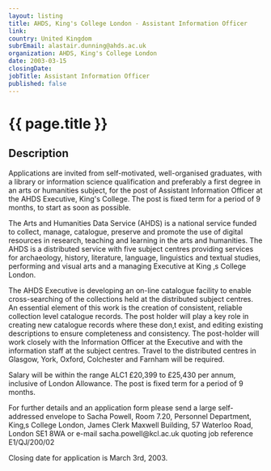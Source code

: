 ```yaml
---
layout: listing
title: AHDS, King's College London - Assistant Information Officer
link:
country: United Kingdom
subrEmail: alastair.dunning@ahds.ac.uk
organization: AHDS, King's College London 
date: 2003-03-15
closingDate: 
jobTitle: Assistant Information Officer
published: false
---
```



# {{ page.title }}

## Description


<p>Applications are invited from self-motivated, well-organised graduates, with a library or information science qualification and preferably a first degree in an arts or humanities subject, for the post of Assistant Information Officer at the AHDS Executive, King's College.  The post is fixed term for a period of 9 months, to start as soon as possible.</p>

<p>The Arts and Humanities Data Service (AHDS) is a national service funded to collect, manage, catalogue, preserve and promote the use of digital resources in research, teaching and learning in the arts and humanities. The AHDS is a distributed service with five subject centres providing services for archaeology, history, literature, language, linguistics and textual studies, performing and visual arts and a managing Executive at King ‚s College London.</p>

<p>The AHDS Executive is developing an on-line catalogue facility to enable cross-searching of the collections held at the distributed subject centres. An essential element of this work is the creation of consistent, reliable collection level catalogue records.  The post holder will play a key role in creating new catalogue records where these don‚t exist, and editing existing descriptions to ensure completeness and consistency.  The post-holder will work closely with the Information Officer at the Executive and with the information staff at the subject centres.  Travel to the distributed centres in Glasgow, York, Oxford, Colchester and Farnham will be required.</p>

<p>Salary will be within the range ALC1 £20,399 to £25,430 per annum, inclusive of London Allowance. The post is fixed term for a period of 9 months.</p>

<p>For further details and an application form please send a large self-addressed envelope to Sacha Powell, Room 7.20, Personnel Department, King‚s College London, James Clerk Maxwell Building, 57 Waterloo Road, London SE1 8WA or e-mail sacha.powell@kcl.ac.uk quoting job reference E1/QJ/200/02</p>

<p>Closing date for application is March 3rd, 2003.</p>

